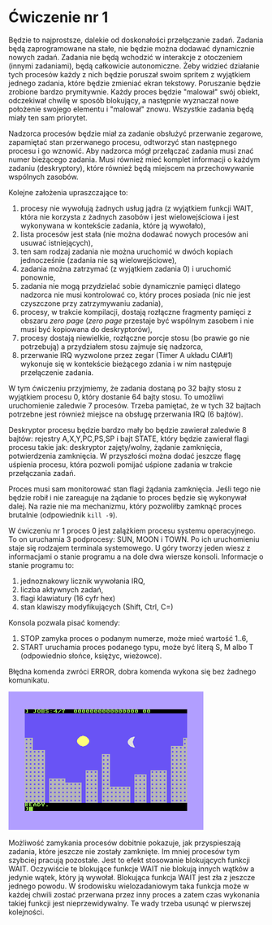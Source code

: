 # Ćwiczenie nr 1

Będzie to najprostsze, dalekie od doskonałości przełączanie zadań. Zadania będą zaprogramowane
na stałe, nie będzie można dodawać dynamicznie nowych zadań. Zadania nie będą wchodzić w interakcje
z otoczeniem (innymi zadaniami), będą całkowicie autonomiczne. Żeby widzieć działanie tych procesów
każdy z nich będzie poruszał swoim spritem z wyjątkiem jednego zadania, które będzie zmieniać ekran
tekstowy. Poruszanie będzie zrobione bardzo prymitywnie. Każdy
proces będzie "malował" swój obiekt, odczekiwał chwilę w sposób blokujący, a następnie wyznaczał 
nowe położenie swojego elementu i "malował" znowu. Wszystkie zadania będą miały ten sam priorytet.

Nadzorca procesów będzie miał za zadanie obsłużyć przerwanie zegarowe, zapamiętać stan przerwanego
procesu, odtworzyć stan następnego procesu i go wznowić. Aby nadzorca mógł przełączać zadania
musi znać numer bieżącego zadania. Musi również mieć komplet informacji o każdym zadaniu (deskryptory),
które również będą miejscem na przechowywanie wspólnych zasobów.

Kolejne założenia upraszczające to:

1. procesy nie wywołują żadnych usług jądra (z wyjątkiem funkcji WAIT, która nie korzysta
   z żadnych zasobów i jest wielowejściowa i jest wykonywana w kontekście zadania, które
   ją wywołało),
2. lista procesów jest stała (nie można dodawać nowych procesów ani usuwać istniejących),
3. ten sam rodzaj zadania nie można uruchomić w dwóch kopiach jednocześnie (zadania nie są
   wielowejściowe),
4. zadania można zatrzymać (z wyjątkiem zadania 0) i uruchomić ponownie,
5. zadania nie mogą przydzielać sobie dynamicznie pamięci dlatego nadzorca nie musi
   kontrolować co, który proces posiada (nic nie jest czyszczone przy zatrzymywaniu zadania),
5. procesy, w trakcie kompilacji, dostają rozłączne fragmenty pamięci z obszaru *zero page*
   (*zero page* przestaje być wspólnym zasobem i nie musi być kopiowana do deskryptorów),
6. procesy dostają niewielkie, rozłączne porcje stosu (bo prawie go nie potrzebują) a przydziałem
   stosu zajmuje się nadzorca,
7. przerwanie IRQ wyzwolone przez zegar (Timer A układu CIA#1) wykonuje się w kontekście bieżącego
   zdania i w nim następuje przełączenie zadania.

W tym ćwiczeniu przyjmiemy, że zadania dostaną po 32 bajty stosu z wyjątkiem procesu 0,
który dostanie 64 bajty stosu. To umożliwi uruchomienie zaledwie 7 procesów.
Trzeba pamiętać, że w tych 32 bajtach potrzebne jest również miejsce na obsługę przerwania
IRQ (6 bajtów).

Deskryptor procesu będzie bardzo mały bo będzie zawierał zaledwie 8 bajtów: rejestry A,X,Y,PC,PS,SP
i bajt STATE, który będzie zawierał flagi procesu takie jak: deskryptor zajęty/wolny, żądanie
zamknięcia, potwierdzenia zamknięcia. W przyszłości można dodać jeszcze flagę uśpienia procesu,
która pozwoli pomijać uśpione zadania w trakcie przełączania zadań.

Proces musi sam monitorować stan flagi żądania zamknięcia. Jeśli tego nie będzie robił
i nie zareaguje na żądanie to proces będzie się wykonywał dalej. Na razie nie ma mechanizmu,
który pozwoliłby zamknąć proces brutalnie (odpowiednik `kill -9`).

W ćwiczeniu nr 1 proces 0 jest zalążkiem procesu systemu operacyjnego. To on uruchamia
3 podprocesy: SUN, MOON i TOWN. Po ich uruchomieniu staje się rodzajem terminala systemowego.
U góry tworzy jeden wiesz z informacjami o stanie programu a na dole dwa wiersze konsoli.
Informacje o stanie programu to:

1. jednoznakowy licznik wywołania IRQ,
2. liczba aktywnych zadań,
3. flagi klawiatury (16 cyfr hex) 
4. stan klawiszy modyfikujących (Shift, Ctrl, C=)

Konsola pozwala pisać komendy:

1. STOP <nr slotu> zamyka proces o podanym numerze, <nr  slotu> może mieć wartość 1..6,
2. START <job> uruchamia proces podanego typu, <job> może być literą S, M albo T (odpowiednio
   słońce, księżyc, wieżowce).

Błędna komenda zwróci ERROR, dobra komenda wykona się bez żadnego komunikatu.

![sunandmoon.prg screenshot](sunandmoon.png)


Możliwość zamykania procesów dobitnie pokazuje, jak przyspieszają zadania, które jeszcze
nie zostały zamknięte. Im mniej procesów tym szybciej pracują pozostałe.
Jest to efekt stosowanie blokujących funkcji WAIT. Oczywiście te blokujące funkcje
WAIT nie blokują innych wątków a jedynie wątek, który ją wywołał. Blokująca funkcja WAIT
jest zła z jeszcze jednego powodu. W środowisku wielozadaniowym taka funkcja może w każdej
chwili zostać przerwana przez inny proces a zatem czas wykonania takiej funkcji jest
nieprzewidywalny. Te wady trzeba usunąć w pierwszej kolejności.

